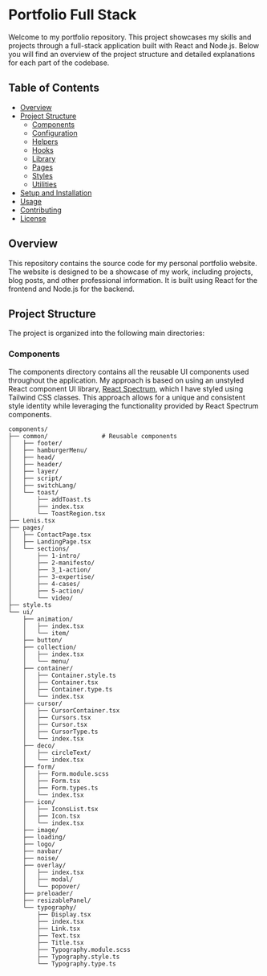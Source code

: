 # Portfolio Full Stack

Welcome to my portfolio repository. This project showcases my skills and projects through a full-stack application built with React and Node.js. Below you will find an overview of the project structure and detailed explanations for each part of the codebase.

## Table of Contents


- [Overview](#overview)
- [Project Structure](#project-structure)
  - [Components](#components)
  - [Configuration](#configuration)
  - [Helpers](#helpers)
  - [Hooks](#hooks)
  - [Library](#library)
  - [Pages](#pages)
  - [Styles](#styles)
  - [Utilities](#utilities)
- [Setup and Installation](#setup-and-installation)
- [Usage](#usage)
- [Contributing](#contributing)
- [License](#license)

## Overview

This repository contains the source code for my personal portfolio website. The website is designed to be a showcase of my work, including projects, blog posts, and other professional information. It is built using React for the frontend and Node.js for the backend.

## Project Structure

The project is organized into the following main directories:

### Components

The components directory contains all the reusable UI components used throughout the application. My approach is based on using an unstyled React component UI library, [React Spectrum](https://react-spectrum.adobe.com/react-spectrum/), which I have styled using Tailwind CSS classes. This approach allows for a unique and consistent style identity while leveraging the functionality provided by React Spectrum components.

```plaintext
components/
├── common/               # Reusable components
│   ├── footer/
│   ├── hamburgerMenu/
│   ├── head/
│   ├── header/
│   ├── layer/
│   ├── script/
│   ├── switchLang/
│   └── toast/
│       ├── addToast.ts
│       ├── index.tsx
│       └── ToastRegion.tsx
├── Lenis.tsx
├── pages/
│   ├── ContactPage.tsx
│   ├── LandingPage.tsx
│   └── sections/
│       ├── 1-intro/
│       ├── 2-manifesto/
│       ├── 3_1-action/
│       ├── 3-expertise/
│       ├── 4-cases/
│       ├── 5-action/
│       └── video/
├── style.ts
└── ui/
    ├── animation/
    │   ├── index.tsx
    │   └── item/
    ├── button/
    ├── collection/
    │   ├── index.tsx
    │   └── menu/
    ├── container/
    │   ├── Container.style.ts
    │   ├── Container.tsx
    │   ├── Container.type.ts
    │   └── index.tsx
    ├── cursor/
    │   ├── CursorContainer.tsx
    │   ├── Cursors.tsx
    │   ├── Cursor.tsx
    │   ├── CursorType.ts
    │   └── index.tsx
    ├── deco/
    │   ├── circleText/
    │   └── index.tsx
    ├── form/
    │   ├── Form.module.scss
    │   ├── Form.tsx
    │   ├── Form.types.ts
    │   └── index.tsx
    ├── icon/
    │   ├── IconsList.tsx
    │   ├── Icon.tsx
    │   └── index.tsx
    ├── image/
    ├── loading/
    ├── logo/
    ├── navbar/
    ├── noise/
    ├── overlay/
    │   ├── index.tsx
    │   ├── modal/
    │   └── popover/
    ├── preloader/
    ├── resizablePanel/
    └── typography/
        ├── Display.tsx
        ├── index.tsx
        ├── Link.tsx
        ├── Text.tsx
        ├── Title.tsx
        ├── Typography.module.scss
        ├── Typography.style.ts
        └── Typography.type.ts
```

